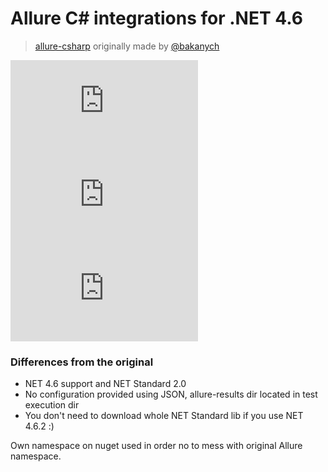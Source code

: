 # Allure C# integrations for .NET 4.6

> [allure-csharp](https://github.com/allure-framework/allure-csharp) originally made by [@bakanych](https://github.com/bakanych)

[![NuGet Unickq.SpecFlow.Selenium](http://flauschig.ch/nubadge.php?id=Unickq.Allure.Commons)](https://www.nuget.org/packages/Unickq.Allure.Commons)
[![NuGet Unickq.SpecFlow.Selenium](http://flauschig.ch/nubadge.php?id=Unickq.Allure.NUnit )](https://www.nuget.org/packages/Unickq.Allure.NUnit )
[![NuGet Unickq.SpecFlow.Selenium](http://flauschig.ch/nubadge.php?id=Unickq.Allure.SpecFlowPlugin )](https://www.nuget.org/packages/Unickq.Allure.SpecFlowPlugin )

### Differences from the original
  - NET 4.6 support and NET Standard 2.0
  - No configuration provided using JSON, allure-results dir located in test execution dir
  - You don't need to download whole NET Standard lib if you use NET 4.6.2 :)
  
Own namespace on nuget used in order no to mess with original Allure namespace.
